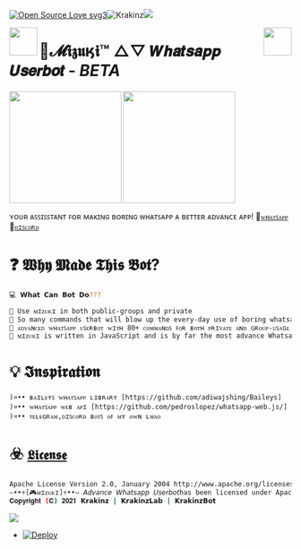 [![Open Source Love svg3](https://badges.frapsoft.com/os/v3/open-source.svg?v=103)](https://github.com/ellerbrock/open-source-badges/)<img align="centre" src="https://img.shields.io/badge/Made%20for-VSCode-1f425f.svg" alt="Krakinz"/><img align="centre" src="https://img.shields.io/badge/Maintained%3F-yes-green.svg"/>

<img align="left"  height="50" src="https://i.postimg.cc/sDPF83Mx/Mizuki-Error.png">
<img align="right"  height="50" src="https://i.postimg.cc/3wGtxscV/Mem-Err.png">

# 🍁𝓜𝖎𝖟𝖚ӄ𝖎™ △▽ 𝙒𝙝𝙖𝙩𝙨𝙖𝙥𝙥 𝙐𝙨𝙚𝙧𝙗𝙤𝙩 - _BETA_

<img align="left"  height="200" src="https://i.postimg.cc/3R4w1KDw/image.gif">
<img align="centre"  height="200" src="https://i.postimg.cc/vTKmN9XJ/image.gif">

ʏᴏᴜʀ ᴀꜱꜱɪꜱꜱᴛᴀɴᴛ ꜰᴏʀ ᴍᴀᴋɪɴɢ ʙᴏʀɪɴɢ ᴡʜᴀᴛꜱᴀᴘᴘ ᴀ ʙᴇᴛᴛᴇʀ ᴀᴅᴠᴀɴᴄᴇ ᴀᴘᴘ!
🔸[`ᴡʜᴀᴛꜱᴀᴘᴘ`](https://chat.whatsapp.com/KC32fr1BLmzHYgToZjMuHn) 🔸[`ᴅɪꜱᴄᴏʀᴅ`](https://discord.gg/xcFN6NDHEV)

# ❓ 𝖂𝖍𝖞 𝕸𝖆𝖉𝖊 𝕿𝖍𝖎𝖘 𝕭𝖔𝖙?

```sh
💻 𝗪𝗵𝗮𝘁 𝗖𝗮𝗻 𝗕𝗼𝘁 𝗗𝗼???

🔸 Use ᴍɪᴢᴜᴋɪ in both public-groups and private
🔸 So many commands that will blow up the every-day use of boring whatsapp.
🔸 ᴀᴅᴠᴀɴᴄᴇᴅ ᴡʜᴀᴛꜱᴀᴘᴘ ᴜꜱᴇʀʙᴏᴛ ᴡɪᴛʜ 80+ ᴄᴏᴍᴍᴀɴᴅꜱ ꜰᴏʀ ʙᴏᴛʜ ᴘʀɪᴠᴀᴛᴇ ᴀɴᴅ ɢʀᴏᴜᴘ-ᴜꜱᴀɢᴇ
🔸 ᴍɪᴢᴜᴋɪ is written in JavaScript and is by far the most advance Whatsapp Userbot.
```

# 💡 𝕴𝖓𝖘𝖕𝖎𝖗𝖆𝖙𝖎𝖔𝖓

```
)¤•• ʙᴀɪʟᴇʏꜱ ᴡʜᴀᴛꜱᴀᴘᴘ ʟɪʙʀᴀʀʏ [https://github.com/adiwajshing/Baileys]
)¤•• ᴡʜᴀᴛꜱᴀᴘᴘ ᴡᴇʙ ᴀᴘɪ [https://github.com/pedroslopez/whatsapp-web.js/]
)¤•• ᴛᴇʟᴇɢʀᴀᴍ,ᴅɪꜱᴄᴏʀᴅ ʙᴏᴛꜱ ᴏꜰ ᴍʏ ᴏᴡɴ ʟᴍᴀᴏ
```

# ☣️ [`𝕷𝖎𝖈𝖊𝖓𝖘𝖊`](LICENSE)

```sh
Apache License Version 2.0, January 2004 http://www.apache.org/licenses
—••÷[🎮ᴍɪᴢᴜᴋɪ]÷••— 𝘈𝘥𝘷𝘢𝘯𝘤𝘦 𝘞𝘩𝘢𝘵𝘴𝘢𝘱𝘱 𝘜𝘴𝘦𝘳𝘣𝘰𝘵has been licensed under Apache License
𝐂𝐨𝐩𝐲𝐫𝐢𝐠𝐡𝐭 (𝐂) 𝟐𝟎𝟐𝟏 𝗞𝗿𝗮𝗸𝗶𝗻𝘇 | 𝗞𝗿𝗮𝗸𝗶𝗻𝘇𝗟𝗮𝗯 | 𝗞𝗿𝗮𝗸𝗶𝗻𝘇𝗕𝗼𝘁
```

<img align="centre" src="https://i.postimg.cc/sDXbg5xF/image.png">

- [![Deploy](https://www.herokucdn.com/deploy/button.svg)](https://heroku.com/deploy?template=https://github.com/Krakinz/Mizuki.git/tree/KrakinzLab) 
